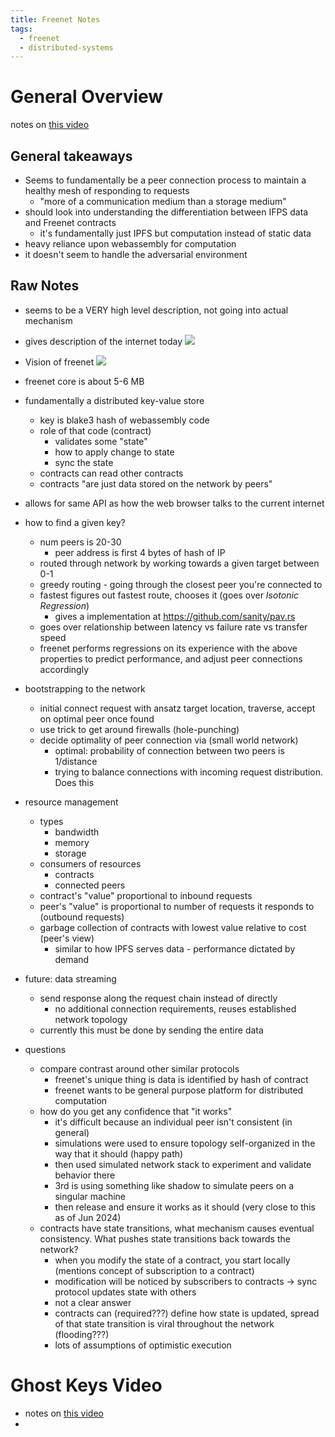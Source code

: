 ```yaml
---
title: Freenet Notes
tags:
  - freenet
  - distributed-systems
---
```


# General Overview
notes on [this video](https://www.youtube.com/watch?v=enTAromEeHo&t=9s)

## General takeaways
- Seems to fundamentally be a peer connection process to maintain a healthy mesh of responding to requests
	- "more of a communication medium than a storage medium"
- should look into understanding the differentiation between IFPS data and Freenet contracts
	- it's fundamentally just IPFS but computation instead of static data
- heavy reliance upon webassembly for computation
- it doesn't seem to handle the adversarial environment

## Raw Notes
- seems to be a VERY high level description, not going into actual mechanism
- gives description of the internet today
![](Pasted%20image%2020241122114712.png)

- Vision of freenet
![](Pasted%20image%2020241122114740.png)
- freenet core is about 5-6 MB
- fundamentally a distributed key-value store
	- key is blake3 hash of webassembly code
	- role of that code (contract)
		- validates some "state"
		- how to apply change to state
		- sync the state
	- contracts can read other contracts
	- contracts "are just data stored on the network by peers"
- allows for same API as how the web browser talks to the current internet
- how to find a given key?
	- num peers is 20-30
		- peer address is first 4 bytes of hash of IP
	- routed through network by working towards a given target between 0-1
	- greedy routing - going through the closest peer you're connected to
	- fastest figures out fastest route, chooses it (goes over _Isotonic Regression_)
		- gives a implementation at https://github.com/sanity/pav.rs
	- goes over relationship between latency vs failure rate vs transfer speed
	- freenet performs regressions on its experience with the above properties to predict performance, and adjust peer connections accordingly
- bootstrapping to the network
	- initial connect request with ansatz target location, traverse, accept on optimal peer once found
	- use trick to get around firewalls (hole-punching)
	- decide optimality of peer connection via (small world network)
		- optimal: probability of connection between two peers is 1/distance
		- trying to balance connections with incoming request distribution. Does this 
- resource management
	- types
		- bandwidth
		- memory
		- storage
	- consumers of resources
		- contracts
		- connected peers
	- contract's "value" proportional to inbound requests
	- peer's "value" is proportional to number of requests it responds to (outbound requests)
	- garbage collection of contracts with lowest value relative to cost (peer's view)
		- similar to how IPFS serves data - performance dictated by demand
- future: data streaming
	- send response along the request chain instead of directly
		- no additional connection requirements, reuses established network topology
	- currently this must be done by sending the entire data
- questions
	- compare contrast around other similar protocols
		- freenet's unique thing is data is identified by hash of contract
		- freenet wants to be general purpose platform for distributed computation
	- how do you get any confidence that "it works"
		- it's difficult because an individual peer isn't consistent (in general)
		- simulations were used to ensure topology self-organized in the way that it should (happy path)
		- then used simulated network stack to experiment and validate behavior there
		- 3rd is using something like shadow to simulate peers on a singular machine
		- then release and ensure it works as it should (very close to this as of Jun 2024)
	- contracts have state transitions, what mechanism causes eventual consistency. What pushes state transitions back towards the network?
		- when you modify the state of a contract, you start locally (mentions concept of subscription to a contract)
		- modification will be noticed by subscribers to contracts -> sync protocol updates state with others
		- not a clear answer
		- contracts can (required???) define how state is updated, spread of that state transition is viral throughout the network (flooding???)
		- lots of assumptions of optimistic execution

# Ghost Keys Video
- notes on [this video](https://freenet.org/news/ghost-keys-ian-interview/)
- 